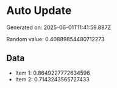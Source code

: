 # Auto Update

Generated on: 2025-06-01T11:41:59.887Z

Random value: 0.40889854480712273

## Data

- Item 1: 0.8649227772634596
- Item 2: 0.7143243565727433